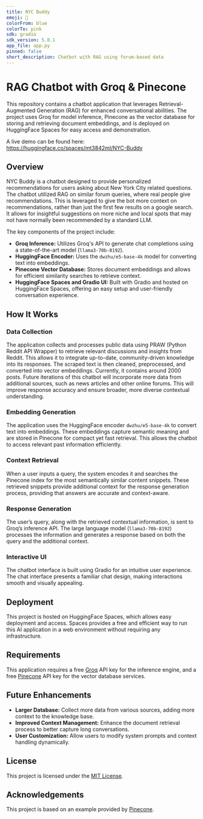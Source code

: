 ```yaml
---
title: NYC Buddy
emoji: 💬
colorFrom: blue
colorTo: pink
sdk: gradio
sdk_version: 5.0.1
app_file: app.py
pinned: false
short_description: Chatbot with RAG using forum-based data
---
```


# RAG Chatbot with Groq & Pinecone

This repository contains a chatbot application that leverages Retrieval-Augmented Generation (RAG) for enhanced conversational abilities. The project uses Groq for model inference, Pinecone as the vector database for storing and retrieving document embeddings, and is deployed on HuggingFace Spaces for easy access and demonstration.

A live demo can be found here: https://huggingface.co/spaces/mt3842ml/NYC-Buddy

## Overview

NYC Buddy is a chatbot designed to provide personalized recommendations for users asking about New York City related questions. The chatbot utilized RAG on similar forum queries, where real people give recommendations. This is leveraged to give the bot more context on recommendations, rather than just the first few results on a google search. It allows for insightful suggestions on more niche and local spots that may not have normally been recommended by a standard LLM. 

The key components of the project include:

- **Groq Inference:** Utilizes Groq's API to generate chat completions using a state-of-the-art model (`llama3-70b-8192`).
- **HuggingFace Encoder:** Uses the `dwzhu/e5-base-4k` model for converting text into embeddings.
- **Pinecone Vector Database:** Stores document embeddings and allows for efficient similarity searches to retrieve context.
- **HuggingFace Spaces and Gradio UI:** Built with Gradio and hosted on HuggingFace Spaces, offering an easy setup and user-friendly conversation experience.

## How It Works

### Data Collection
The application collects and processes public data using PRAW (Python Reddit API Wrapper) to retrieve relevant discussions and insights from Reddit. This allows it to integrate up-to-date, community-driven knowledge into its responses. The scraped text is then cleaned, preprocessed, and converted into vector embeddings. Currently, it contains around 2000 posts. Future iterations of this chatbot will incorporate more data from additional sources, such as news articles and other online forums. This will improve response accuracy and ensure broader, more diverse contextual understanding.

### Embedding Generation
The application uses the HuggingFace encoder `dwzhu/e5-base-4k` to convert text into embeddings. These embeddings capture semantic meaning and are stored in Pinecone for compact yet fast retrieval. This allows the chatbot to access relevant past information efficiently.

### Context Retrieval
When a user inputs a query, the system encodes it and searches the Pinecone index for the most semantically similar content snippets. These retrieved snippets provide additional context for the response generation process, providing that answers are accurate and context-aware.

### Response Generation
The user’s query, along with the retrieved contextual information, is sent to Groq’s inference API. The large language model (`llama3-70b-8192`) processes the information and generates a response based on both the query and the additional context.

### Interactive UI
The chatbot interface is built using Gradio for an intuitive user experience. The chat interface presents a familiar chat design, making interactions smooth and visually appealing.

## Deployment
This project is hosted on HuggingFace Spaces, which allows easy deployment and access. Spaces provides a free and efficient way to run this AI application in a web environment without requiring any infrastructure.

## Requirements
This application requires a free [Groq](https://www.groq.com) API key for the inference engine, and a free [Pinecone](https://www.pinecone.io) API key for the vector database services. 

## Future Enhancements

- **Larger Database:** Collect more data from various sources, adding more context to the knowledge base.
- **Improved Context Management:** Enhance the document retrieval process to better capture long conversations.
- **User Customization:** Allow users to modify system prompts and context handling dynamically.

## License

This project is licensed under the [MIT License](LICENSE).

## Acknowledgements
This project is based on an example provided by [Pinecone](https://github.com/pinecone-io/examples/blob/master/integrations/groq/groq-llama-3-rag.ipynb).
